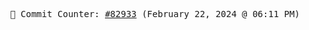 <p align="center">
    <samp>
        📮 Commit Counter: <a href="https://github.com/Javascript-void0/Javascript-void0/commits/main">#82933</a> (February 22, 2024 @ 06:11 PM)
    </samp>
</p>